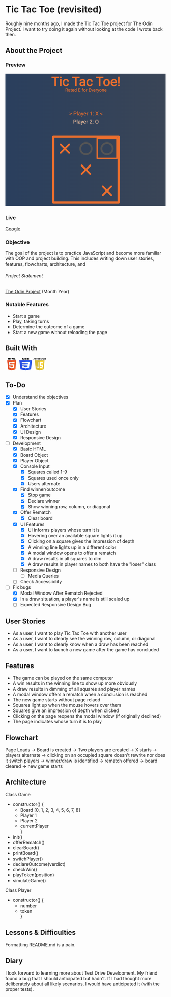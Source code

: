# Tic Tac Toe (revisited)

Roughly nine months ago, I made the Tic Tac Toe project for The Odin Project.
I want to try doing it again without looking at the code I wrote back then.

## About the Project

### Preview

<div align='center'>
    <img src='./README/project-preview.png'>
</div>

### Live

<a href='http://google.com/'>Google</a>

### Objective

The goal of the project is to practice JavaScript and become more familiar with
OOP and project building. This includes writing down user stories, features,
flowcharts, architecture, and

###### Project Statement

<a href='http://theodinproject.com/'>The Odin Project</a> (Month Year)

### Notable Features

- Start a game
- Play, taking turns
- Determine the outcome of a game
- Start a new game without reloading the page

## Built With

<img src='./README/html5-logo.svg' style='width:40px; height: 40px' >
<img src='./README/css3-logo.svg' style='width:40px; height: 40px' >
<img src='./README/javascript-logo.svg' style='width:40px; height: 40px' >

## To-Do

- [x] Understand the objectives
- [x] Plan
  - [x] User Stories
  - [x] Features
  - [x] Flowchart
  - [x] Architecture
  - [x] UI Design
  - [x] Responsive Design
- [ ] Development
  - [x] Basic HTML
  - [x] Board Object
  - [x] Player Object
  - [x] Console Input
    - [x] Squares called 1-9
    - [x] Squares used once only
    - [x] Users alternate
  - [x] Find winner/outcome
    - [x] Stop game
    - [x] Declare winner
    - [x] Show winning row, column, or diagonal
  - [x] Offer Rematch
    - [x] Clear board
  - [x] UI Features
    - [x] UI informs players whose turn it is
    - [x] Hovering over an available square lights it up
    - [x] Clicking on a square gives the impression of depth
    - [x] A winning line lights up in a different color
    - [x] A modal window opens to offer a rematch
    - [x] A draw results in all squares to dim
    - [x] A draw results in player names to both have the "loser" class
  - [ ] Responsive Design
    - [ ] Media Queries
  - [ ] Check Accessibility
- [ ] Fix bugs
  - [x] Modal Window After Rematch Rejected
  - [x] In a draw situation, a player's name is still scaled up
  - [ ] Expected Responsive Design Bug

## User Stories

- As a user, I want to play Tic Tac Toe with another user
- As a user, I want to clearly see the winning row, column, or diagonal
- As a user, I want to clearly know when a draw has been reached
- As a user, I want to launch a new game after the game has concluded

## Features

- The game can be played on the same computer
- A win results in the winning line to show up more obviously
- A draw results in dimming of all squares and player names
- A modal window offers a rematch when a conclusion is reached
- The new game starts without page relaod
- Squares light up when the mouse hovers over them
- Squares give an impression of depth when clicked
- Clicking on the page reopens the modal window (if originally declined)
- The page indicates whose turn it is to play

## Flowchart

Page Loads -> Board is created -> Two players are created -> X starts
-> players alternate -> clicking on an occupied square doesn't rewrite
nor does it switch players -> winner/draw is identified -> rematch offered ->
board cleared -> new game starts

## Architecture

Class Game

- constructor() {
  - Board [0, 1, 2, 3, 4, 5, 6, 7, 8]
  - Player 1
  - Player 2
  - currentPlayer  
    }
- init()
- offerRematch()
- clearBoard()
- printBoard()
- switchPlayer()
- declareOutcome(verdict)
- checkWin()
- playToken(position)
- simulateGame()

Class Player

- constructor() {
  - number
  - token  
    }

## Lessons & Difficulties

Formatting README.md is a pain.

## Diary

I look forward to learning more about Test Drive Development. My friend found a
bug that I should anticipated but hadn't. If I had thought more deliberately
about all likely scenarios, I would have anticipated it (with the proper tests).
